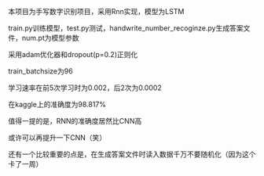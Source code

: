 本项目为手写数字识别项目，采用Rnn实现，模型为LSTM

train.py训练模型，test.py测试，handwrite_number_recoginze.py生成答案文件，num.pt为模型参数

采用adam优化器和dropout(p=0.2)正则化

train_batchsize为96

学习速率在前5次学习时为0.002，后2次为0.0002

在kaggle上的准确度为98.817%

值得一提的是，RNN的准确度居然比CNN高

或许可以再提升一下CNN（笑）

还有一个比较重要的点是，在生成答案文件时读入数据千万不要随机化（因为这个卡了一周）